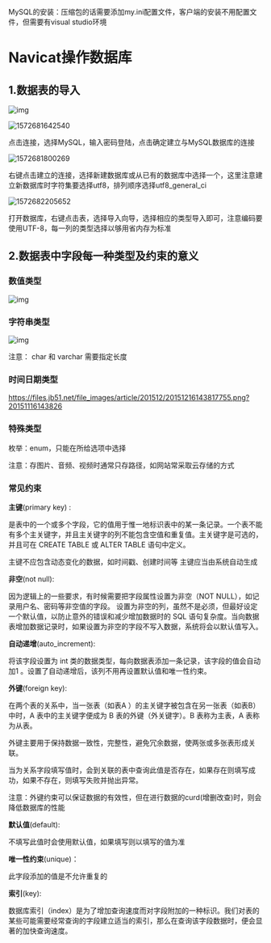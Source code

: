 MySQL的安装：压缩包的话需要添加my.ini配置文件，客户端的安装不用配置文件，但需要有visual studio环境

# Navicat操作数据库

## 1.数据表的导入

![img](http://a2.qpic.cn/psb?/V13HAV523S7hJj/F2.ChO2Ufj2KffTa6ImhZwQkqKv5w9FIlsZgZHgh06w!/c/dE0BAAAAAAAA&ek=1&kp=1&pt=0&bo=sARDAwAAAAADF8Y!&tl=1&vuin=2362846077&tm=1572696000&sce=60-2-2&rf=0-0)

![1572681642540](C:\Users\win10\AppData\Roaming\Typora\typora-user-images\1572681642540.png)

点击连接，选择MySQL，输入密码登陆，点击确定建立与MySQL数据库的连接

![1572681800269](C:\Users\win10\AppData\Roaming\Typora\typora-user-images\1572681800269.png)

右键点击建立的连接，选择新建数据库或从已有的数据库中选择一个，这里注意建立新数据库时字符集要选择utf8，排列顺序选择utf8_general_ci

![1572682205652](C:\Users\win10\AppData\Roaming\Typora\typora-user-images\1572682205652.png)

打开数据库，右键点击表，选择导入向导，选择相应的类型导入即可，注意编码要使用UTF-8，每一列的类型选择以够用省内存为标准

## 2.数据表中字段每一种类型及约束的意义

### 数值类型

![img](http://m.qpic.cn/psb?/V13HAV523S7hJj/nJ.cQlGvyYe0356dGtL2HHV9knfs2dvUgZv7HbQSV8Y!/b/dLYAAAAAAAAA&bo=jQIDAQAAAAADB68!&rf=viewer_4)

### 字符串类型

![img](http://a4.qpic.cn/psb?/V13HAV523S7hJj/CCzDahBdxbzMzMY1LcLhYwxPZFVyf8gC6lfP7jA6UF8!/m/dFMBAAAAAAAAnull&bo=hwIoAQAAAAADB44!&rf=photolist&t=5)

注意： char 和 varchar 需要指定长度 

### 时间日期类型

https://files.jb51.net/file_images/article/201512/20151216143817755.png?20151116143826

### 特殊类型

枚举：enum，只能在所给选项中选择

注意：存图片、音频、视频时通常只存路径，如网站常采取云存储的方式

### 常见约束

**主键**(primary key) :

是表中的一个或多个字段，它的值用于惟一地标识表中的某一条记录。一个表不能有多个主关键字，并且主关键字的列不能包含空值和重复值。主关键字是可选的，并且可在 CREATE TABLE 或 ALTER TABLE 语句中定义。 

主键不应包含动态变化的数据，如时间戳、创建时间等
主键应当由系统自动生成 

**非空**(not null): 

因为逻辑上的一些要求，有时候需要把字段属性设置为非空（NOT NULL），如记录用户名、密码等非空值的字段。
设置为非空的列，虽然不是必须，但最好设定一个默认值，以防止意外的错误和减少增加数据时的 SQL 语句复杂度。当向数据表增加数据记录时，如果设置为非空的字段不写入数据，系统将会以默认值写入。 

**自动递增**(auto_increment):

将该字段设置为 int 类的数据类型，每向数据表添加一条记录，该字段的值会自动加1 。设置了自动递增后，该列不用再设置默认值和唯一性约束。 

**外键**(foreign key):

在两个表的关系中，当一张表（如表A ）的主关键字被包含在另一张表（如表B）中时，A 表中的主关键字便成为 B 表的外键（外关键字）。B 表称为主表，A 表称为从表。

外键主要用于保持数据一致性，完整性，避免冗余数据，使两张或多张表形成关联。

当为关系字段填写值时，会到关联的表中查询此值是否存在，如果存在则填写成功，如果不存在，则填写失败并抛出异常。

注意：外键约束可以保证数据的有效性，但在进行数据的curd(增删改查)时，则会降低数据库的性能

**默认值**(default):

不填写此值时会使用默认值，如果填写则以填写的值为准

**唯一性约束**(unique)：

此字段添加的值是不允许重复的

**索引**(key):

数据库索引（index）是为了增加查询速度而对字段附加的一种标识。我们对表的某些可能需要经常查询的字段建立适当的索引，那么在查询该字段数据时，便会显著的加快查询速度。 
